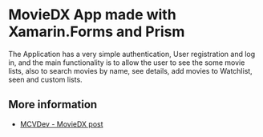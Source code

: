 # MovieDX App made with Xamarin.Forms and Prism

The Application has a very simple authentication, User registration and log in, and the main functionality is to allow the user to see the some movie lists, also to search movies by name, see details, add movies to Watchlist, seen and custom lists. 

## More information

* [MCVDev - MovieDX post](http://mcvdev.blogspot.mx/2017/05/creating-movie-search-app-with.html)